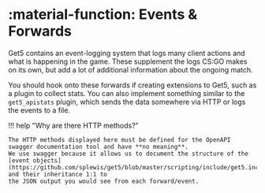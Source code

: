 # :material-function: Events & Forwards

Get5 contains an event-logging system that logs many client actions and what is happening in the game. These supplement
the logs CS:GO makes on its own, but add a lot of additional information about the ongoing match.

You should hook onto these forwards if creating extensions to Get5, such as a plugin to collect stats. You can also
implement something similar to the `get5_apistats` plugin, which sends the data
somewhere via HTTP or logs the events to a file.

!!! help "Why are there HTTP methods?"

    The HTTP methods displayed here must be defined for the OpenAPI swagger documentation tool and have **no meaning**.
    We use swagger because it allows us to document the structure of the
    [event objects](https://github.com/splewis/get5/blob/master/scripting/include/get5.inc) and their inheritance 1:1 to
    the JSON output you would see from each forward/event.

<swagger-ui src="event_schema.yml"/>


